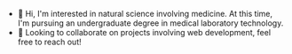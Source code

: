 - 👋 Hi, I'm interested in natural science involving medicine. At this time, I'm pursuing an undergraduate degree in medical laboratory technology.
- 💞️ Looking to collaborate on projects involving web development, feel free to reach out!

<!---
LeMasterDJ/LeMasterDJ is a ✨ special ✨ repository because its `README.md` (this file) appears on your GitHub profile.
You can click the Preview link to take a look at your changes.
--->
